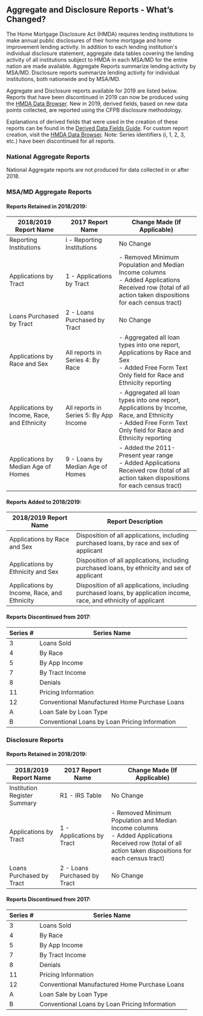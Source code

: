 ## Aggregate and Disclosure Reports - What’s Changed?

The Home Mortgage Disclosure Act (HMDA) requires lending institutions to make annual public disclosures of their home mortgage and home improvement lending activity. In addition to each lending institution's individual disclosure statement, aggregate data tables covering the lending activity of all institutions subject to HMDA in each MSA/MD for the entire nation are made available. Aggregate Reports summarize lending activity by MSA/MD. Disclosure reports summarize lending activity for individual institutions, both nationwide and by MSA/MD.

Aggregate and Disclosure reports available for 2019 are listed below. Reports that have been discontinued in 2019 can now be produced using the [HMDA Data Browser](/data-browser/). New in 2019, derived fields, based on new data points collected, are reported using the CFPB disclosure methodology.

Explanations of derived fields that were used in the creation of these reports can be found in the [Derived Data Fields Guide](/documentation/2019/derived-data-fields/). For custom report creation, visit the [HMDA Data Browser](/data-browser/).
Note: Series identifiers (i, 1, 2, 3, etc.) have been discontinued for all reports.

### National Aggregate Reports
National Aggregate reports are not produced for data collected in or after 2018.

### MSA/MD Aggregate Reports
#### Reports Retained in 2018/2019:
|2018/2019 Report Name |2017 Report Name|Change Made (If Applicable)|
|---|---|---|
|Reporting Institutions|i - Reporting Institutions|No Change|
|Applications by Tract|1 - Applications by Tract|- Removed Minimum Population and Median Income columns<br>- Added Applications Received row (total of all action taken dispositions for each census tract)|
|Loans Purchased by Tract|2 - Loans Purchased by Tract|No Change|
|Applications by Race and Sex|All reports in Series 4: By Race|- Aggregated all loan types into one report, Applications by Race and Sex<br>- Added Free Form Text Only field for Race and Ethnicity reporting|
|Applications by Income, Race, and Ethnicity|All reports in Series 5: By App Income|- Aggregated all loan types into one report, Applications by Income, Race, and Ethnicity<br>- Added Free Form Text Only field for Race and Ethnicity reporting|
|Applications by Median Age of Homes |9 - Loans by Median Age of Homes|- Added the 2011-Present year range<br>- Added Applications Received row (total of all action taken dispositions for each census tract)|

#### Reports Added to 2018/2019: 
|2018/2019 Report Name |Report Description|
|---|---|
|Applications by Race and Sex|Disposition of all applications, including purchased loans, by race and sex of applicant|
|Applications by Ethnicity and Sex|Disposition of all applications, including purchased loans, by ethnicity and sex of applicant|
|Applications by Income, Race, and Ethnicity|Disposition of all applications, including purchased loans, by application income, race, and ethnicity of applicant|

#### Reports Discontinued from 2017: 
|Series #|Series Name|
|---|---|
|3|Loans Sold|
|4|By Race|
|5|By App Income|
|7|By Tract Income|
|8|Denials|
|11|Pricing Information|
|12|Conventional Manufactured Home Purchase Loans|
|A|Loan Sale by Loan Type|
|B|Conventional Loans by Loan Pricing Information|

### Disclosure Reports

#### Reports Retained in 2018/2019:
|2018/2019 Report Name |2017 Report Name|Change Made (If Applicable)
|---|---|---|
|Institution Register Summary |R1 - IRS Table|No Change|
|Applications by Tract|1 - Applications by Tract|- Removed Minimum Population and Median Income columns<br>- Added Applications Received row (total of all action taken dispositions for each census tract)|
|Loans Purchased by Tract|2 - Loans Purchased by Tract|No Change|

#### Reports Discontinued from 2017: 
|Series #|Series Name|
|---|---|
|3|Loans Sold |
|4|By Race |
|5|By App Income |
|7|By Tract Income|
|8|Denials |
|11|Pricing Information |
|12|Conventional Manufactured Home Purchase Loans|
|A|Loan Sale by Loan Type|
|B|Conventional Loans by Loan Pricing Information|
